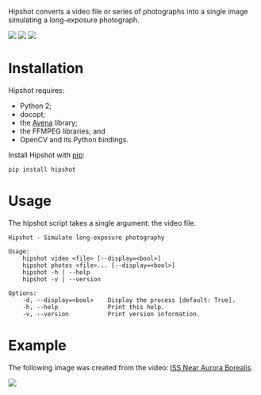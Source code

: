 Hipshot converts a video file or series of photographs into
a single image simulating a long-exposure photograph.

[![](https://travis-ci.org/eliteraspberries/hipshot.svg)][build-status]
[![](https://img.shields.io/pypi/v/Hipshot.svg)][pypi]
![](https://img.shields.io/github/license/eliteraspberries/hipshot.svg)


Installation
============

Hipshot requires:

  - Python 2;
  - docopt;
  - the [Avena][] library;
  - the FFMPEG libraries; and
  - OpenCV and its Python bindings.

Install Hipshot with [pip][]:

    pip install hipshot


Usage
=====

The hipshot script takes a single argument: the video file.

    Hipshot - Simulate long-exposure photography

    Usage:
        hipshot video <file> [--display=<bool>]
        hipshot photos <file>... [--display=<bool>]
        hipshot -h | --help
        hipshot -v | --version

    Options:
        -d, --display=<bool>    Display the process [default: True].
        -h, --help              Print this help.
        -v, --version           Print version information.


Example
=======

The following image was created from the video:
[ISS Near Aurora Borealis][iss-video].

![][iss-image]

[Avena]: https://pypi.python.org/pypi/Avena
[pip]: https://pip.pypa.io/en/stable/
[iss-image]: http://www.eliteraspberries.com/images/iss-borealis.png
[iss-video]: <http://www.youtube.com/watch?v=uYBYIhH4nsg>
[build-status]: https://travis-ci.org/eliteraspberries/hipshot
[pypi]: https://pypi.python.org/pypi/Hipshot
